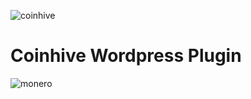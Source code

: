 ![coinhive](https://i.hizliresim.com/mJpEW4.jpg)
# Coinhive Wordpress Plugin
![monero](https://i.hizliresim.com/Dym303.png)
